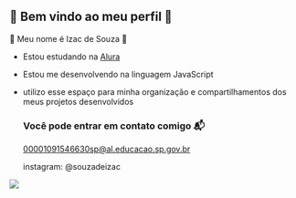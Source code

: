 ## 💚 Bem vindo ao meu perfil 💚

📗 Meu nome é Izac de Souza 📗

- Estou estudando na [Alura](https://www.alura.com.br)
- Estou me desenvolvendo na linguagem  JavaScript
- utilizo esse espaço para minha organização e compartilhamentos dos meus projetos desenvolvidos

  ### Você pode entrar em contato comigo 📬

  00001091546630sp@al.educacao.sp.gov.br

  instagram: @souzadeizac

![](https://github.com/izac1225/izac1225/assets/173162118/b67578bf-a795-4014-97fb-7815a98a641f)


